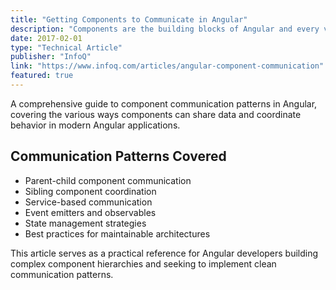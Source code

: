 ```yaml
---
title: "Getting Components to Communicate in Angular"
description: "Components are the building blocks of Angular and every visual element in an Angular application is made with components."
date: 2017-02-01
type: "Technical Article"
publisher: "InfoQ"
link: "https://www.infoq.com/articles/angular-component-communication"
featured: true
---
```


A comprehensive guide to component communication patterns in Angular, covering the various ways components can share data and coordinate behavior in modern Angular applications.

## Communication Patterns Covered

- Parent-child component communication
- Sibling component coordination
- Service-based communication
- Event emitters and observables
- State management strategies
- Best practices for maintainable architectures

This article serves as a practical reference for Angular developers building complex component hierarchies and seeking to implement clean communication patterns.